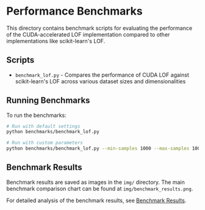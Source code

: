 # Performance Benchmarks

This directory contains benchmark scripts for evaluating the performance of the CUDA-accelerated LOF implementation compared to other implementations like scikit-learn's LOF.

## Scripts

- `benchmark_lof.py` - Compares the performance of CUDA LOF against scikit-learn's LOF across various dataset sizes and dimensionalities

## Running Benchmarks

To run the benchmarks:

```bash
# Run with default settings
python benchmarks/benchmark_lof.py

# Run with custom parameters
python benchmarks/benchmark_lof.py --min-samples 1000 --max-samples 100000 --n-features 20
```

## Benchmark Results

Benchmark results are saved as images in the `img/` directory. The main benchmark comparison chart can be found at `img/benchmark_results.png`.

For detailed analysis of the benchmark results, see [Benchmark Results](../docs/benchmark_results.md). 
